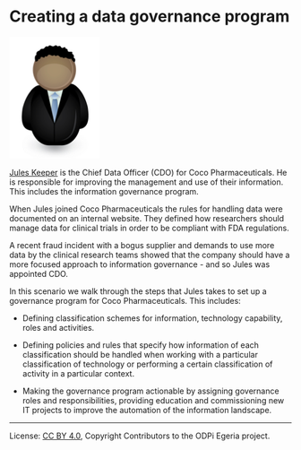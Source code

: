 <!-- SPDX-License-Identifier: CC-BY-4.0 -->
<!-- Copyright Contributors to the ODPi Egeria project. -->

# Creating a data governance program

![Icon](../../personas/jules-keeper.png)

[Jules Keeper](../../personas/jules-keeper.md) is the Chief Data Officer (CDO)
for Coco Pharmaceuticals.
He is responsible for improving the management and use of their information.
This includes the information governance program.

When Jules joined Coco Pharmaceuticals the rules for handling data were
documented on an internal website.
They defined how researchers should manage data for clinical trials
in order to be compliant with FDA regulations.

A recent fraud incident with a bogus supplier and demands to use more data
by the clinical research teams showed that the company should have a more
focused approach to information governance - and so Jules was appointed CDO.

In this scenario we walk through the steps that Jules takes
to set up a governance program for Coco Pharmaceuticals.
This includes:

* Defining classification schemes for information, technology
capability, roles and activities.

* Defining policies and rules
that specify how information of each classification should
be handled when working with a particular classification of technology
or performing a certain classification of activity in a particular context.

* Making the governance program actionable by assigning governance
roles and responsibilities, providing education and commissioning
new IT projects to improve the automation of the information landscape.


----
License: [CC BY 4.0](https://creativecommons.org/licenses/by/4.0/),
Copyright Contributors to the ODPi Egeria project.
